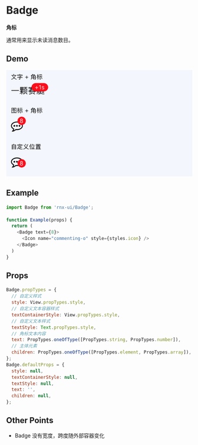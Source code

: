 # Badge

**角标**

通常用来显示未读消息数目。

## Demo

![](demo.png)

## Example

```js
import Badge from 'rnx-ui/Badge';

function Example(props) {
  return (
    <Badge text={8}>
      <Icon name="commenting-o" style={styles.icon} />
    </Badge>
  )
}
```

## Props

```js
Badge.propTypes = {
  // 自定义样式
  style: View.propTypes.style,
  // 自定义文本容器样式
  textContainerStyle: View.propTypes.style,
  // 自定义文本样式
  textStyle: Text.propTypes.style,
  // 角标文本内容
  text: PropTypes.oneOfType([PropTypes.string, PropTypes.number]),
  // 主体元素
  children: PropTypes.oneOfType([PropTypes.element, PropTypes.array]),
};
Badge.defaultProps = {
  style: null,
  textContainerStyle: null,
  textStyle: null,
  text: '',
  children: null,
};
```

## Other Points

- Badge 没有宽度，跨度随外部容器变化
